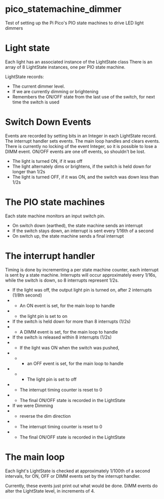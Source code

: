 # pico_statemachine_dimmer

Test of setting up the Pi Pico's PIO state machines to drive LED light dimmers

# Light state
Each light has an associated instance of the LightState class
There is an array of 8 LightState instances, one per PIO state machine.

LightState records:
* The current dimmer level.
* If we are currently dimming or brightening
* Remembers the ON/OFF state from the last use of the switch, for next time the switch is used

# Switch Down Events
Events are recorded by setting bits in an Integer in each LightState record. The interrupt handler sets events. The main loop handles and clears events. There is currently no locking of the event Integer, so it is possible to lose a DIMM event. ON/OFF events are one off events, so shouldn't be lost.
* The light is turned ON, if it was off
* The light alternately dims or brightens, if the switch is held down for longer than 1/2s
* The light is turned OFF, if it was ON, and the switch was down less than 1/2s

# The PIO state machines
Each state machine monitors an input switch pin.
* On switch down (earthed), the state machine sends an interrupt
* If the switch stays down, an interrupt is sent every 1/16th of a second
* On switch up, the state machine sends a final interrupt

# The interrupt handler
Timing is done by incrementing a per state machine counter, each interrupt is sent by a state machine.
Interrupts will occur approximately every 1/16s, while the switch is down, so 8 interrupts represent 1/2s.

* If the light was off, the output light pin is turned on, after 2 interrupts (1/8th second)
* * An ON event is set, for the main loop to handle
* * the light pin is set to on
* If the switch is held down for more than 8 interrupts (1/2s)
* * A DIMM event is set, for the main loop to handle
* If the switch is released within 8 interrupts (1/2s)
* * If the light was ON when the switch was pushed,
* * * an OFF event is set, for the main loop to handle
* * * The light pin is set to off
* * The interrupt timing counter is reset to 0
* * The final ON/OFF state is recorded in the LightState
* If we were Dimming
* * reverse the dim direction
* * The interrupt timing counter is reset to 0
* * The final ON/OFF state is recorded in the LightState

# The main loop
Each light's LightState is checked at approximately 1/100th of a second intervals, for ON, OFF or DIMM events set by the interrupt handler.

Currently, these events just print out what would be done. DIMM events do alter the LightState level, in increments of 4.
